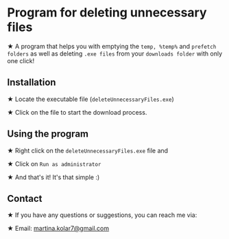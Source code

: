 
# Program for deleting unnecessary files

★ A program that helps you with emptying the ```temp, %temp%``` and ```prefetch folders``` as well as deleting ```.exe files``` from your ```downloads folder``` with only one click!


## Installation
 
★ Locate the executable file (```deleteUnnecessaryFiles.exe```)

★ Click on the file to start the download process.

    
## Using the program
★ Right click on the ``` deleteUnnecessaryFiles.exe ``` file and 

★ Click on ```Run as administrator```

★ And that's it! It's that simple :)


## Contact

★ If you have any questions or suggestions, you can reach me via:

★ Email: martina.kolar7@gmail.com
